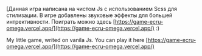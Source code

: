 [Данная игра написана на чистом Js с использованием Scss для стилизации. В игре добавлены звуковые эффекты для большей интрективности. Поиграть можно здесь [https://game-ecru-omega.vercel.app/](https://game-ecru-omega.vercel.app/) :)

My little game, writed on vanila Js. You can play it here [https://game-ecru-omega.vercel.app/](https://game-ecru-omega.vercel.app/)
